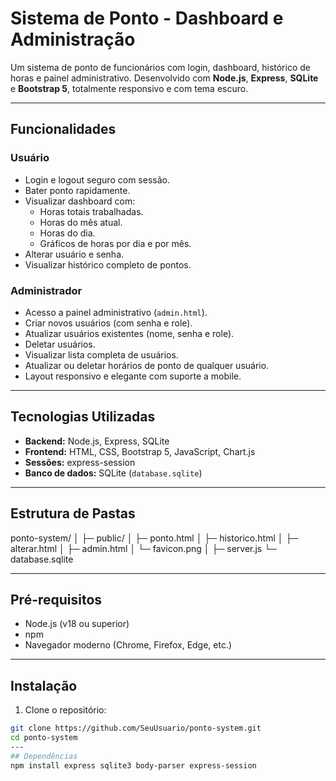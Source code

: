 # Sistema de Ponto - Dashboard e Administração

Um sistema de ponto de funcionários com login, dashboard, histórico de horas e painel administrativo. Desenvolvido com **Node.js**, **Express**, **SQLite** e **Bootstrap 5**, totalmente responsivo e com tema escuro.

---

## Funcionalidades

### Usuário
- Login e logout seguro com sessão.
- Bater ponto rapidamente.
- Visualizar dashboard com:
  - Horas totais trabalhadas.
  - Horas do mês atual.
  - Horas do dia.
  - Gráficos de horas por dia e por mês.
- Alterar usuário e senha.
- Visualizar histórico completo de pontos.

### Administrador
- Acesso a painel administrativo (`admin.html`).
- Criar novos usuários (com senha e role).
- Atualizar usuários existentes (nome, senha e role).
- Deletar usuários.
- Visualizar lista completa de usuários.
- Atualizar ou deletar horários de ponto de qualquer usuário.
- Layout responsivo e elegante com suporte a mobile.

---

## Tecnologias Utilizadas

- **Backend:** Node.js, Express, SQLite
- **Frontend:** HTML, CSS, Bootstrap 5, JavaScript, Chart.js
- **Sessões:** express-session
- **Banco de dados:** SQLite (`database.sqlite`)

---

## Estrutura de Pastas

ponto-system/
│
├─ public/
│ ├─ ponto.html
│ ├─ historico.html
│ ├─ alterar.html
│ ├─ admin.html
│ └─ favicon.png
│
├─ server.js
└─ database.sqlite

---

## Pré-requisitos

- Node.js (v18 ou superior)
- npm
- Navegador moderno (Chrome, Firefox, Edge, etc.)

---

## Instalação

1. Clone o repositório:
```bash
git clone https://github.com/SeuUsuario/ponto-system.git
cd ponto-system
---
## Dependências
npm install express sqlite3 body-parser express-session
